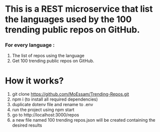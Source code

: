 # This is a REST microservice that list the languages used by the 100 trending public repos on GitHub.

### For every language :

1. The list of repos using the language
2. Get 100 trending public repos on GitHub.

# How it works?

1. git clone https://github.com/MoEssam/Trending-Repos.git
2. npm i (to install all required dependencies)
3. duplicate dotenv file and rename to .env
4. run the project using npm start
5. go to http://localhost:3000/repos
6. a new file named 100 trending repos.json will be created containing the desired results
